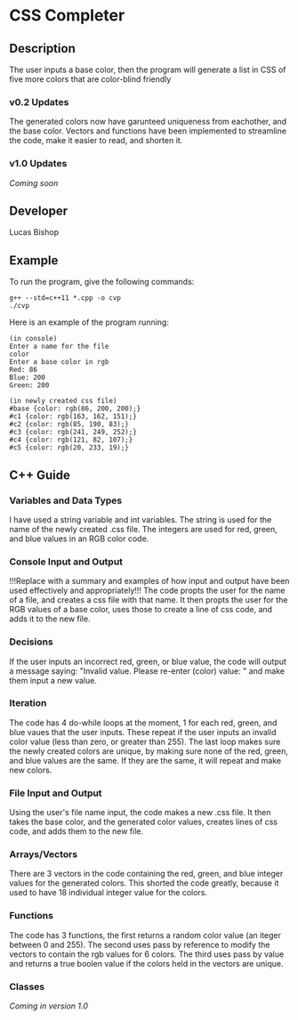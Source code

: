 # CSS Completer

## Description

The user inputs a base color, then the program will generate a list in CSS of five more colors that are color-blind friendly

### v0.2 Updates

The generated colors now have garunteed uniqueness from eachother, and the base color. Vectors and functions have been implemented to streamline the code, make it easier to read, and shorten it.

### v1.0 Updates

*Coming soon*


## Developer

Lucas Bishop

## Example

To run the program, give the following commands:

```
g++ --std=c++11 *.cpp -o cvp
./cvp
```

Here is an example of the program running:

```
(in console)
Enter a name for the file
color
Enter a base color in rgb
Red: 86
Blue: 200
Green: 200

(in newly created css file)
#base {color: rgb(86, 200, 200);}
#c1 {color: rgb(163, 162, 151);}
#c2 {color: rgb(85, 190, 83);}
#c3 {color: rgb(241, 249, 252);}
#c4 {color: rgb(121, 82, 107);}
#c5 {color: rgb(20, 233, 19);}
```

## C++ Guide

### Variables and Data Types

I have used a string variable and int variables. The string is used for the name of the newly created .css file. The integers are used for red, green, and blue values in an RGB color code.

### Console Input and Output

!!!Replace with a summary and examples of how input and output have been used effectively and appropriately!!!
The code propts the user for the name of a file, and creates a css file with that name. It then propts the user for the RGB values of a base color, uses those to create a line of css code, and adds it to the new file.

### Decisions

If the user inputs an incorrect red, green, or blue value, the code will output a message saying: "Invalid value. Please re-enter (color) value: " and make them input a new value.

### Iteration

The code has 4 do-while loops at the moment, 1 for each red, green, and blue vaues that the user inputs. These repeat if the user inputs an invalid color value (less than zero, or greater than 255). The last loop makes sure the newly created colors are unique, by making sure none of the red, green, and blue values are the same. If they are the same, it will repeat and make new colors.

### File Input and Output

Using the user's file name input, the code makes a new .css file. It then takes the base color, and the generated color values, creates lines of css code, and adds them to the new file.

### Arrays/Vectors

There are 3 vectors in the code containing the red, green, and blue integer values for the generated colors. This shorted the code greatly, because it used to have 18 individual integer value for the colors.

### Functions

The code has 3 functions, the first returns a random color value (an iteger between 0 and 255). The second uses pass by reference to modify the vectors to contain the rgb values for 6 colors. The third uses pass by value and returns a true boolen value if the colors held in the vectors are unique.

### Classes

*Coming in version 1.0*

